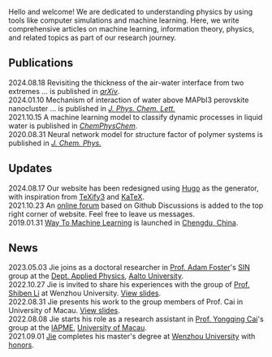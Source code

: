 Hello and welcome! We are dedicated to understanding physics by using tools like computer simulations and machine learning. Here, we write comprehensive articles on machine learning, information theory, physics, and related topics as part of our research journey.

## Publications
2024.08.18 Revisiting the thickness of the air-water interface from two extremes ... is published in [*arXiv*](https://arxiv.org/abs/2204.13941).   
2024.01.10 Mechanism of interaction of water above MAPbI3 perovskite nanocluster ... is published in [*J. Phys. Chem. Lett.*](https://pubs.acs.org/doi/10.1021/acs.jpclett.3c02807)  
2021.10.15 A machine learning model to classify dynamic processes in liquid water is published in [*ChemPhysChem*](https://chemistry-europe.onlinelibrary.wiley.com/doi/epdf/10.1002/cphc.202100599).  
2020.08.31 Neural network model for structure factor of polymer systems is published in [*J. Chem. Phys.*](https://aip.scitation.org/doi/10.1063/5.0022464)  

## Updates
2024.08.17 Our website has been redesigned using [Hugo](https://gohugo.io/) as the generator, with inspiration from [TeXify3](https://github.com/michaelneuper/hugo-texify3) and [KaTeX](https://katex.org/).  
2021.10.23 An [online forum](https://github.com/way2ml/forum/discussions) based on Github Discussions is added to the top right corner of website. Feel free to leave us messages.  
2019.01.31 [Way To Machine Learning](https://way2ml.github.io/) is launched in [Chengdu, China](https://goo.gl/maps/Hjto2WtzYHeCBsmQ9).  

## News 
2023.05.03 Jie joins as a doctoral researcher in [Prof. Adam Foster](https://scholar.google.com/citations?user=I0n9QYcAAAAJ)'s [SIN](https://www.aalto.fi/en/department-of-applied-physics/surfaces-and-interfaces-at-the-nanoscale-sin) group at the [Dept. Applied Physics](https://www.aalto.fi/en/department-of-applied-physics),  [Aalto University](https://www.aalto.fi/en).  
2022.10.27 Jie is invited to share his experiences with the group of [Prof. Shiben Li](https://slxy.wzu.edu.cn/lishiben.pdf) at Wenzhou University. [View slides](https://nbviewer.org/github/HuangJiaLian/DataBase0/blob/master/uPic/2022_10_27_19_HuangJie_Thursday.pdf).  
2022.08.31 Jie presents his work to the group members of Prof. Cai in University of Macau. [View slides](https://nbviewer.org/github/HuangJiaLian/DataBase0/blob/master/uPic/2022_08_31_13_HuangUMSlides.pdf).   
2022.08.08 Jie starts his role as a research assistant in [Prof. Yongqing Cai](https://iapme.um.edu.mo/staff/academic-staff/cai-yongqing/)'s group at the [IAPME](https://iapme.um.edu.mo/), [University of Macau](https://www.um.edu.mo/).  
2021.09.01 [Jie](https://nbviewer.jupyter.org/github/HuangJiaLian/CV/blob/master/simple/jiehuang.pdf) completes his master's degree at [Wenzhou University](https://www.wzu.edu.cn/en/About.htm) with [honors](https://nbviewer.org/github/HuangJiaLian/DataBase0/blob/master/uPic/2022_06_17_01_Jack.png).  

